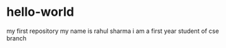 # hello-world
my first repository
my name is rahul sharma 
i am a first year student 
of cse branch
